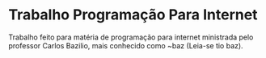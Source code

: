 # Trabalho Programação Para Internet
Trabalho feito para matéria de programação para internet ministrada pelo professor Carlos Bazilio,
mais conhecido como ~baz (Leia-se tio baz).

